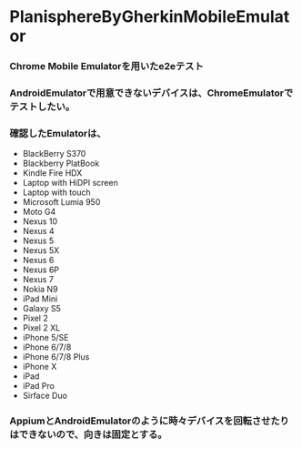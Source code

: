 # PlanisphereByGherkinMobileEmulator
### Chrome Mobile Emulatorを用いたe2eテスト
### AndroidEmulatorで用意できないデバイスは、ChromeEmulatorでテストしたい。
### 確認したEmulatorは、
* BlackBerry S370
* Blackberry PlatBook
* Kindle Fire HDX
* Laptop with HiDPI screen
* Laptop with touch
* Microsoft Lumia 950
* Moto G4
* Nexus 10
* Nexus 4
* Nexus 5
* Nexus 5X
* Nexus 6
* Nexus 6P
* Nexus 7
* Nokia N9
* iPad Mini
* Galaxy S5
* Pixel 2
* Pixel 2 XL
* iPhone 5/SE
* iPhone 6/7/8
* iPhone 6/7/8 Plus
* iPhone X
* iPad
* iPad Pro
* Sirface Duo
### AppiumとAndroidEmulatorのように時々デバイスを回転させたりはできないので、向きは固定とする。
